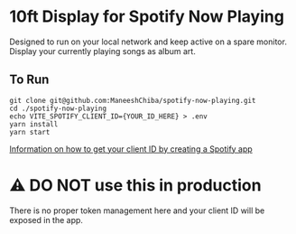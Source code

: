 # 10ft Display for Spotify Now Playing

Designed to run on your local network and keep active on a spare monitor. Display your currently playing songs as album art.

## To Run

```
git clone git@github.com:ManeeshChiba/spotify-now-playing.git
cd ./spotify-now-playing
echo VITE_SPOTIFY_CLIENT_ID={YOUR_ID_HERE} > .env
yarn install
yarn start
```

[Information on how to get your client ID by creating a Spotify app](https://developer.spotify.com/documentation/web-api/tutorials/getting-started)

# ⚠️ DO NOT use this in production

There is no proper token management here and your client ID will be exposed in the app.
